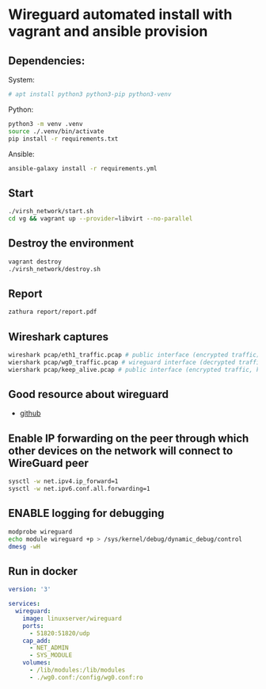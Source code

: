 # Wireguard automated install with vagrant and ansible provision


## Dependencies:
System:

```bash
# apt install python3 python3-pip python3-venv
```

Python:

```bash
python3 -m venv .venv
source ./.venv/bin/activate
pip install -r requirements.txt
```
Ansible:

```bash
ansible-galaxy install -r requirements.yml
```

## Start
```bash
./virsh_network/start.sh
cd vg && vagrant up --provider=libvirt --no-parallel
```

## Destroy the environment
```bash
vagrant destroy
./virsh_network/destroy.sh
```


## Report
```bash
zathura report/report.pdf
```

## Wireshark captures
```bash
wireshark pcap/eth1_traffic.pcap # public interface (encrypted traffic)
wiershark pcap/wg0_traffic.pcap # wireguard interface (decrypted traffic)
wiershark pcap/keep_alive.pcap # public interface (encrypted traffic, keepalive packets)
```

## Good resource about wireguard
- [github](https://github.com/pirate/wireguard-docs)

## Enable IP forwarding on the peer through which other devices on the network will connect to WireGuard peer
```bash
sysctl -w net.ipv4.ip_forward=1
sysctl -w net.ipv6.conf.all.forwarding=1
```

## ENABLE logging for debugging
```bash
modprobe wireguard
echo module wireguard +p > /sys/kernel/debug/dynamic_debug/control
dmesg -wH
```

## Run in docker
```yml
version: '3'

services:
  wireguard:
    image: linuxserver/wireguard
    ports:
      - 51820:51820/udp
    cap_add:
      - NET_ADMIN
      - SYS_MODULE
    volumes:
      - /lib/modules:/lib/modules
      - ./wg0.conf:/config/wg0.conf:ro
```
